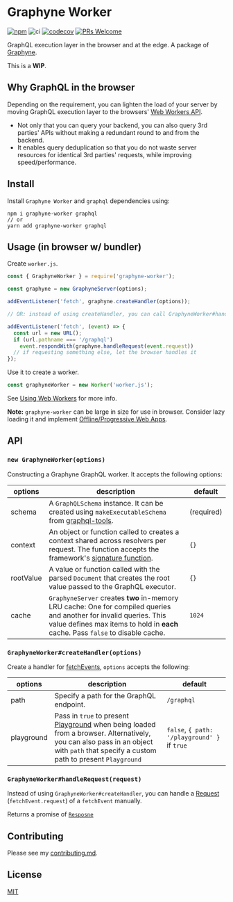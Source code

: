 # Graphyne Worker

[![npm](https://badgen.net/npm/v/graphyne-worker)](https://www.npmjs.com/package/graphyne-worker)
![ci](https://github.com/hoangvvo/graphyne/workflows/Test%20and%20coverage/badge.svg)
[![codecov](https://codecov.io/gh/hoangvvo/graphyne/branch/master/graph/badge.svg)](https://codecov.io/gh/hoangvvo/graphyne)
[![PRs Welcome](https://badgen.net/badge/PRs/welcome/ff5252)](/CONTRIBUTING.md)

GraphQL execution layer in the browser and at the edge. A package of [Graphyne](/).

This is a **WIP**.

## Why GraphQL in the browser

Depending on the requirement, you can lighten the load of your server by moving GraphQL execution layer to the browsers' [Web Workers API](https://developer.mozilla.org/en-US/docs/Web/API/Web_Workers_API).

- Not only that you can query your backend, you can also query 3rd parties' APIs without making a redundant round to and from the backend.
- It enables query deduplication so that you do not waste server resources for identical 3rd parties' requests, while improving speed/performance.

## Install

Install `Graphyne Worker` and `graphql` dependencies using:

```shell
npm i graphyne-worker graphql
// or
yarn add graphyne-worker graphql
```

## Usage (in browser w/ bundler)

Create `worker.js`.

```javascript
const { GraphyneWorker } = require('graphyne-worker');

const graphyne = new GraphyneServer(options);

addEventListener('fetch', graphyne.createHandler(options));

// OR: instead of using createHandler, you can call GraphyneWorker#handleRequest manually.

addEventListener('fetch', (event) => {
  const url = new URL();
  if (url.pathname === '/graphql')
    event.respondWith(graphyne.handleRequest(event.request))
  // if requesting something else, let the browser handles it
});
```

Use it to create a worker.

```javascript
const graphyneWorker = new Worker('worker.js');
```

See [Using Web Workers](https://developer.mozilla.org/en-US/docs/Web/API/Web_Workers_API/Using_web_workers) for more info.

**Note:** `graphyne-worker` can be large in size for use in browser. Consider lazy loading it and implement [Offline/Progressive Web Apps](https://web.dev/progressive-web-apps/).

## API

### `new GraphyneWorker(options)`

Constructing a Graphyne GraphQL worker. It accepts the following options:

| options | description | default |
|---------|-------------|---------|
| schema | A `GraphQLSchema` instance. It can be created using `makeExecutableSchema` from [graphql-tools](https://github.com/apollographql/graphql-tools). | (required) |
| context | An object or function called to creates a context shared across resolvers per request. The function accepts the framework's [signature function](#framework-specific-integration). | `{}` |
| rootValue | A value or function called with the parsed `Document` that creates the root value passed to the GraphQL executor. | `{}` |
| cache | `GraphyneServer` creates **two** in-memory LRU cache: One for compiled queries and another for invalid queries. This value defines max items to hold in **each** cache. Pass `false` to disable cache. | `1024` |

### `GraphyneWorker#createHandler(options)`

Create a handler for [fetchEvents](https://developer.mozilla.org/en-US/docs/Web/API/FetchEvent), `options` accepts the following:

| options | description | default |
|---------|-------------|---------|
| path | Specify a path for the GraphQL endpoint. | `/graphql` |
| playground | Pass in `true` to present [Playground](https://github.com/prisma-labs/graphql-playground) when being loaded from a browser. Alternatively, you can also pass in an object with `path` that specify a custom path to present `Playground` | `false`, `{ path: '/playground' }` if `true` |

### `GraphyneWorker#handleRequest(request)`

Instead of using `GraphyneWorker#createHandler`, you can handle a [Request](https://developer.mozilla.org/en-US/docs/Web/API/Request) (`fetchEvent.request`) of a `fetchEvent` manually.

Returns a promise of [`Resposne`](https://developer.mozilla.org/en-US/docs/Web/API/Response)

## Contributing

Please see my [contributing.md](/CONTRIBUTING.md).

## License

[MIT](/LICENSE)
